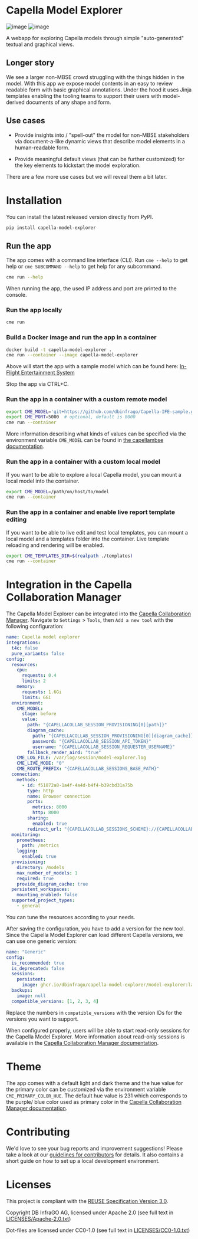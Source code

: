 <!--
 ~ Copyright DB InfraGO AG and contributors
 ~ SPDX-License-Identifier: Apache-2.0
 -->

# Capella Model Explorer

![image](https://github.com/dbinfrago/capella-model-explorer/actions/workflows/build-test-publish.yml/badge.svg)
![image](https://github.com/dbinfrago/capella-model-explorer/actions/workflows/lint.yml/badge.svg)

A webapp for exploring Capella models through simple "auto-generated" textual
and graphical views.

## Longer story

We see a larger non-MBSE crowd struggling with the things hidden in the model.
With this app we expose model contents in an easy to review readable form with
basic graphical annotations. Under the hood it uses Jinja templates enabling
the tooling teams to support their users with model-derived documents of any
shape and form.

## Use cases

- Provide insights into / "spell-out" the model for non-MBSE stakeholders via
  document-a-like dynamic views that describe model elements in a
  human-readable form.

- Provide meaningful default views (that can be further customized) for the key
  elements to kickstart the model exploration.

There are a few more use cases but we will reveal them a bit later.

# Installation

You can install the latest released version directly from PyPI.

```sh
pip install capella-model-explorer
```

## Run the app

The app comes with a command line interface (CLI). Run `cme --help` to get help
or `cme SUBCOMMAND --help` to get help for any subcommand.

```sh
cme run --help
```

When running the app, the used IP address and port are printed to the console.

### Run the app locally

```sh
cme run
```

### Build a Docker image and run the app in a container

```sh
docker build -t capella-model-explorer .
cme run --container --image capella-model-explorer
```

Above will start the app with a sample model which can be found here:
[In-Flight Entertainment System](https://github.com/dbinfrago/Capella-IFE-sample)

Stop the app via CTRL+C.

### Run the app in a container with a custom remote model

```sh
export CME_MODEL='git+https://github.com/dbinfrago/Capella-IFE-sample.git'
export CME_PORT=5000  # optional, default is 8000
cme run --container
```

More information describing what kinds of values can be specified via the
environment variable `CME_MODEL` can be found in [the capellambse
documentation](https://dbinfrago.github.io/py-capellambse/start/specifying-models.html).

### Run the app in a container with a custom local model

If you want to be able to explore a local Capella model, you can mount a local
model into the container.

```bash
export CME_MODEL=/path/on/host/to/model
cme run --container
```

### Run the app in a container and enable live report template editing

If you want to be able to live edit and test local templates, you can mount a
local model and a templates folder into the container. Live template reloading
and rendering will be enabled.

```bash
export CME_TEMPLATES_DIR=$(realpath ./templates)
cme run --container
```

# Integration in the Capella Collaboration Manager

The Capella Model Explorer can be integrated into the [Capella Collaboration
Manager](https://github.com/dbinfrago/capella-collab-manager). Navigate to
`Settings` > `Tools`, then `Add a new tool` with the following configuration:

```yaml
name: Capella model explorer
integrations:
  t4c: false
  pure_variants: false
config:
  resources:
    cpu:
      requests: 0.4
      limits: 2
    memory:
      requests: 1.6Gi
      limits: 6Gi
  environment:
    CME_MODEL:
      stage: before
      value:
        path: "{CAPELLACOLLAB_SESSION_PROVISIONING[0][path]}"
        diagram_cache:
          path: "{CAPELLACOLLAB_SESSION_PROVISIONING[0][diagram_cache]}"
          password: "{CAPELLACOLLAB_SESSION_API_TOKEN}"
          username: "{CAPELLACOLLAB_SESSION_REQUESTER_USERNAME}"
        fallback_render_aird: "true"
    CME_LOG_FILE: /var/log/session/model-explorer.log
    CME_LIVE_MODE: "0"
    CME_ROUTE_PREFIX: "{CAPELLACOLLAB_SESSIONS_BASE_PATH}"
  connection:
    methods:
      - id: f51872a8-1a4f-4a4d-b4f4-b39cbd31a75b
        type: http
        name: Browser connection
        ports:
          metrics: 8000
          http: 8000
        sharing:
          enabled: true
        redirect_url: "{CAPELLACOLLAB_SESSIONS_SCHEME}://{CAPELLACOLLAB_SESSIONS_HOST}:{CAPELLACOLLAB_SESSIONS_PORT}{CAPELLACOLLAB_SESSIONS_BASE_PATH}/"
  monitoring:
    prometheus:
      path: /metrics
    logging:
      enabled: true
  provisioning:
    directory: /models
    max_number_of_models: 1
    required: true
    provide_diagram_cache: true
  persistent_workspaces:
    mounting_enabled: false
  supported_project_types:
    - general
```

You can tune the resources according to your needs.

After saving the configuration, you have to add a version for the new tool.
Since the Capella Model Explorer can load different Capella versions, we can
use one generic version:

```yaml
name: "Generic"
config:
  is_recommended: true
  is_deprecated: false
  sessions:
    persistent:
      image: ghcr.io/dbinfrago/capella-model-explorer/model-explorer:latest
  backups:
    image: null
  compatible_versions: [1, 2, 3, 4]
```

Replace the numbers in `compatible_versions` with the version IDs for the
versions you want to support.

When configured properly, users will be able to start read-only sessions for
the Capella Model Explorer. More information about read-only sessions is
available in the [Capella Collaboration Manager
documentation](https://dbinfrago.github.io/capella-collab-manager/user/sessions/types/read-only/).

# Theme

The app comes with a default light and dark theme and the hue value for the
primary color can be customized via the environment variable
`CME_PRIMARY_COLOR_HUE`. The default hue value is 231 which corresponds to the
purple/ blue color used as primary color in the [Capella Collaboration Manager
documentation](https://dbinfrago.github.io/capella-collab-manager).

# Contributing

We'd love to see your bug reports and improvement suggestions! Please take a
look at our [guidelines for contributors](CONTRIBUTING.md) for details. It also
contains a short guide on how to set up a local development environment.

# Licenses

This project is compliant with the
[REUSE Specification Version 3.0](https://git.fsfe.org/reuse/docs/src/commit/d173a27231a36e1a2a3af07421f5e557ae0fec46/spec.md).

Copyright DB InfraGO AG, licensed under Apache 2.0 (see full text in
[LICENSES/Apache-2.0.txt](LICENSES/Apache-2.0.txt))

Dot-files are licensed under CC0-1.0 (see full text in
[LICENSES/CC0-1.0.txt](LICENSES/CC0-1.0.txt))
